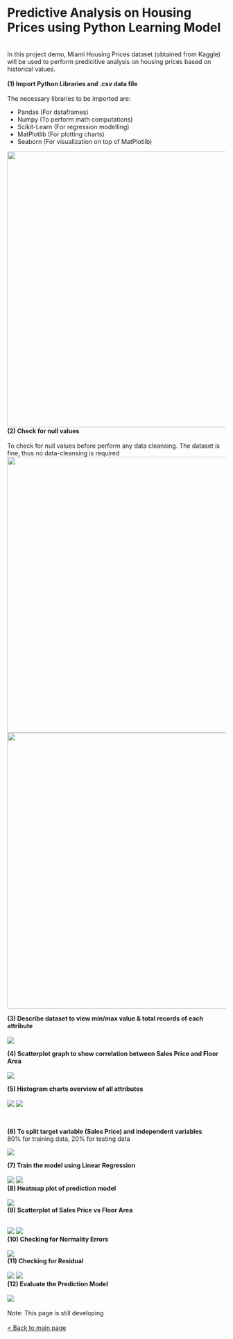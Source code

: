 # Predictive Analysis on Housing Prices using Python Learning Model
<br>
In this project demo, Miami Housing Prices dataset (obtained from Kaggle) will be used to perform predicitive analysis on housing prices based on historical values. 
<br> <br>
<b>(1) Import Python Libraries and .csv data file<br><br> </b>
The necessary libraries to be imported are: <br> 

- Pandas  (For dataframes)<br>
- Numpy (To perform math computations)<br> 
- Scikit-Learn (For regression modelling)<br>
- MatPlotlib (For plotting charts)<br>
- Seaborn (For visualization on top of MatPlotlib) <br>
<img src="https://github.com/hueeylow/python/blob/main/01_Import_Lib_CSV.gif" width="635">
<br>
<b> (2) Check for null values </b><br>  <br>
To check for null values before perform any data cleansing. The dataset is fine, thus no data-cleansing is required
<img src="https://github.com/hueeylow/python/blob/main/02_CheckNull.gif" width="635">
<img src="https://github.com/hueeylow/python/blob/main/03_CheckMissingValue.gif" width="635">

<b> (3) Describe dataset to view min/max value & total records of each attribute</b><br>  <br>
<img src="https://github.com/hueeylow/python/blob/main/04_CheckMissingValue.gif">
<br>


<b> (4) Scatterplot graph to show correlation between Sales Price and Floor Area</b><br>  <br>
<img src="https://github.com/hueeylow/python/blob/main/05_TotalLvgArea_SalesPrice.gif">
<br>

<b> (5) Histogram charts overview of all attributes</b><br>  <br>
<img src="https://github.com/hueeylow/python/blob/main/06_Histogram1.gif">
<img src="https://github.com/hueeylow/python/blob/main/06_Histogram2.gif">

<br>

<b> (6) To split target variable (Sales Price) and independent variables </b><br> 
80% for training data, 20% for testing data<br>

<img src="https://github.com/hueeylow/python/blob/main/07_Split_Data.gif" width>

<br>

<b> (7) Train the model using Linear Regression </b><br>  <br>
<img src="https://github.com/hueeylow/python/blob/main/08_LinearRegression.gif">
<img src="https://github.com/hueeylow/python/blob/main/09_PredictionModel_Output.gif ">
<br>
<b> (8) Heatmap plot of prediction model </b><br>  <br>
<img src="https://github.com/hueeylow/python/blob/main/10_Heatmap_PredictionModel.gif">
<br>
<b> (9) Scatterplot of Sales Price vs Floor Area </b><br>  <br>

<img src="https://github.com/hueeylow/python/blob/main/11_Scatterplot_Sales_Prc.gif">
<img src="https://github.com/hueeylow/python/blob/main/12_Scatterplot_Sales_Prc_Map.gif">

<br>
<b> (10) Checking for Normality Errors </b><br>  <br>
<img src="https://github.com/hueeylow/python/blob/main/13_Checking_Normality_Errors.gif">

<br>
<b> (11) Checking for Residual </b><br>  <br>
<img src="https://github.com/hueeylow/python/blob/main/14_Checking_Residual_1.gif">

<img src="https://github.com/hueeylow/python/blob/main/14_Checking_Residual_2.gif">

<br>
<b> (12) Evaluate the Prediction Model </b><br>  <br>
<img src="https://github.com/hueeylow/python/blob/main/15_Check_Alogrithm.gif">
<br>
<br>
Note: This page is still developing <br> <br>
<a href="https://github.com/hueeylow"> < Back to main page </a>

